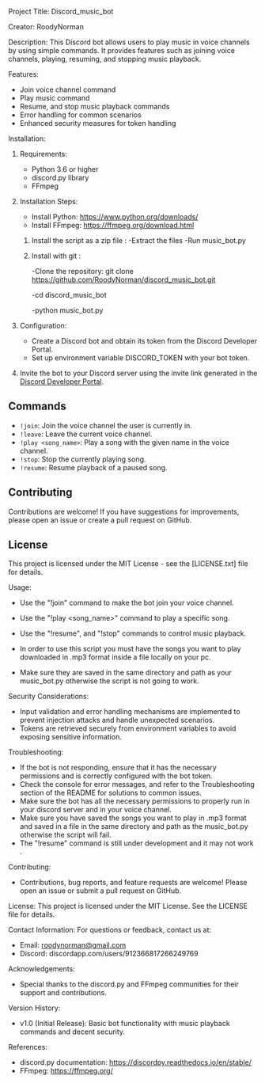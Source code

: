 Project Title: Discord_music_bot

Creator: RoodyNorman 

Description:
This Discord bot allows users to play music in voice channels by using simple commands. It provides features such as joining voice channels, playing, resuming, and stopping music playback.

Features:
- Join voice channel command
- Play music command
- Resume, and stop music playback commands
- Error handling for common scenarios
- Enhanced security measures for token handling

Installation:
1. Requirements:
   - Python 3.6 or higher
   - discord.py library
   - FFmpeg

2. Installation Steps:
   - Install Python: https://www.python.org/downloads/
   - Install FFmpeg: https://ffmpeg.org/download.html
   1) Install the script as a zip file :
      -Extract the files 
      -Run music_bot.py
   2) Install with git :

      -Clone the repository: git clone https://github.com/RoodyNorman/discord_music_bot.git

      -cd discord_music_bot

      -python music_bot.py

3. Configuration:
   - Create a Discord bot and obtain its token from the Discord Developer Portal.
   - Set up environment variable DISCORD_TOKEN with your bot token.

4. Invite the bot to your Discord server using the invite link generated in the [Discord Developer Portal](https://discord.com/developers/applications).

## Commands
- `!join`: Join the voice channel the user is currently in.
- `!leave`: Leave the current voice channel.
- `!play <song_name>`: Play a song with the given name in the voice channel.
- `!stop`: Stop the currently playing song.
- `!resume`: Resume playback of a paused song.

## Contributing
Contributions are welcome! If you have suggestions for improvements, please open an issue or create a pull request on GitHub.

## License
This project is licensed under the MIT License - see the [LICENSE.txt] file for details.

Usage:
- Use the "!join" command to make the bot join your voice channel.
- Use the "!play <song_name>" command to play a specific song.
- Use the "!resume", and "!stop" commands to control music playback.

- In order to use this script you must have the songs you want to play downloaded in .mp3 format inside a file locally on your pc.
- Make sure they are saved in the same directory and path as your music_bot.py otherwise the script is not going to work.

Security Considerations:
- Input validation and error handling mechanisms are implemented to prevent injection attacks and handle unexpected scenarios.
- Tokens are retrieved securely from environment variables to avoid exposing sensitive information.

Troubleshooting:
- If the bot is not responding, ensure that it has the necessary permissions and is correctly configured with the bot token.
- Check the console for error messages, and refer to the Troubleshooting section of the README for solutions to common issues.
- Make sure the bot has all the necessary permissions to properly run in your discord server and in your voice channel.
- Make sure you have saved the songs you want to play in .mp3 format and saved in a file in the same directory and path as the music_bot.py otherwise the script will fail.
- The "!resume" command is still under development and it may not work . 

Contributing:
- Contributions, bug reports, and feature requests are welcome! Please open an issue or submit a pull request on GitHub.

License:
This project is licensed under the MIT License. See the LICENSE file for details.

Contact Information:
For questions or feedback, contact us at:
- Email: roodynorman@gmail.com
- Discord: discordapp.com/users/912366817266249769

Acknowledgements:
- Special thanks to the discord.py and FFmpeg communities for their support and contributions.

Version History:
- v1.0 (Initial Release): Basic bot functionality with music playback commands and decent security.

References:
- discord.py documentation: https://discordpy.readthedocs.io/en/stable/
- FFmpeg: https://ffmpeg.org/
